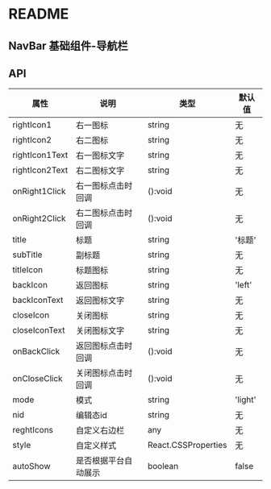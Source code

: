 # README
## NavBar 基础组件-导航栏
## API

属性 | 说明 | 类型 | 默认值
----|-----|------|------
| rightIcon1 | 右一图标 | string | 无 |
| rightIcon2 | 右二图标 | string | 无 |
| rightIcon1Text | 右一图标文字 | string | 无 |
| rightIcon2Text | 右二图标文字 | string | 无 |
| onRight1Click | 右一图标点击时回调 | ():void | 无 |
| onRight2Click | 右二图标点击时回调 | ():void | 无 |
| title | 标题 | string | '标题' |
| subTitle | 副标题 | string | 无 |
| titleIcon | 标题图标 | string | 无 |
| backIcon | 返回图标 | string | 'left' |
| backIconText | 返回图标文字 | string | 无 |
| closeIcon | 关闭图标 | string | 无 |
| closeIconText | 关闭图标文字 | string | 无 |
| onBackClick | 返回图标点击时回调 | ():void | 无 |
| onCloseClick | 关闭图标点击时回调 | ():void | 无 |
| mode | 模式 | string | 'light' |
| nid | 编辑态id | string | 无 |
| reghtIcons | 自定义右边栏 | any | 无 |
| style | 自定义样式 | React.CSSProperties | 无 |
| autoShow | 是否根据平台自动展示 | boolean | false |
